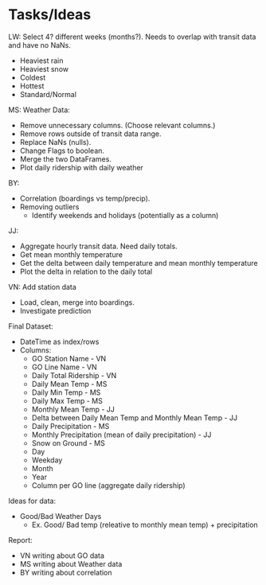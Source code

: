 # Tasks/Ideas
LW: Select 4? different weeks (months?). Needs to overlap with transit data and have no NaNs.
- Heaviest rain
- Heaviest snow
- Coldest
- Hottest
- Standard/Normal

MS: Weather Data:
- Remove unnecessary columns. (Choose relevant columns.)
- Remove rows outside of transit data range.
- Replace NaNs (nulls).
- Change Flags to boolean.
- Merge the two DataFrames.
- Plot daily ridership with daily weather

BY: 
- Correlation (boardings vs temp/precip).
- Removing outliers
  - Identify weekends and holidays (potentially as a column)

JJ: 
- Aggregate hourly transit data. Need daily totals.
- Get mean monthly temperature 
- Get the delta between daily temperature and mean monthly temperature
- Plot the delta in relation to the daily total

VN: Add station data
- Load, clean, merge into boardings.
- Investigate prediction


Final Dataset:
- DateTime as index/rows
- Columns:
  - GO Station Name - VN 
  - GO Line Name - VN 
  - Daily Total Ridership - VN
  - Daily Mean Temp - MS
  - Daily Min Temp - MS 
  - Daily Max Temp - MS 
  - Monthly Mean Temp - JJ
  - Delta between Daily Mean Temp and Monthly Mean Temp - JJ
  - Daily Precipitation - MS
  - Monthly Precipitation (mean of daily precipitation) - JJ
  - Snow on Ground - MS
  - Day
  - Weekday
  - Month
  - Year
  - Column per GO line (aggregate daily ridership)
  
Ideas for data:
- Good/Bad Weather Days
  - Ex. Good/ Bad temp (releative to monthly mean temp) + precipitation

Report:
- VN writing about GO data
- MS writing about Weather data
- BY writing about correlation

